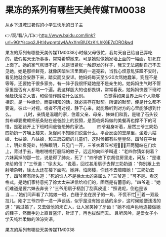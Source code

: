 # 果冻的系列有哪些天美传媒TM0038
从乡下进城过暑假的小学生快乐的日子主

👉/观/看/入/口👉http://www.baidu.com/link?url=9GtYscxq2JHtl4wpmtdwIAAxXmBlUXzKrLhK6E7cDRO&wd

果冻的系列有哪些天美传媒TM0038小时候父母很忙，我每天自己给自己弄吃的，放假每天无所事事，常常希望她来，可是她就像她家墙上面的一幅画，钉死在上面了。她的家气氛很不好，总是很紧张一触即发的样子，我又无法遏制自己不去见她，她是那样鲜亮，就像灰暗生活里面的一道亮彩，当我心烦意乱狂躁不安时，看见她就会安静下来，踏实而又安详。她妈妈每天至少20次骂她蠢笨，狗屁不是等等，还要她干很多家务，有一阵子我很怀疑她是不是亲生的。她妈妈生气时不管家里是否有人都骂一个遍，我这样胆大的也都畏惧，常常看表，她妈妈快要下班时候赶快溜之大吉，和偷情作贼没什么区别。　　
　　总觉得如果世界上两个人能够相识，是一种缘份，而要相知的话，就必需存在默契。所谓的默契，便是什么都不要说，彼此一对视，或者不用对视，静下心来，就能聆听到对方的心里能够想到什么。
　　儿时，亲情是温暖的家，住着父亲、母亲、妹妹们和我，是输了石头铰剪布却要撒赖把纸条贴在爸爸脸上的狡猾，是面临妈妈做的美餐再也撑不下的可惜，是犯错开上下班时间爸爸恐怖的家法。
　　四爷凝身听着，居然三爷三奶奶四奶奶一齐嚷上楼来，急促间不知她们说些什么。平台反面的堂屋里，坐着六姑娘、七姑娘、八姑娘，和三房四房的儿童们，这时候都有些皇皇然，四爷在平台上，明处看亮处，特殊眼明，只见门一开，三爷衣着笠衫短，开两腿站在门坎上，背过手去，啪啦啪啦打股际的蚊子，远远的向四爷叫道："老四你猜如何着？六妹离掉的那一位，说是得了肺炎，死了！"四爷放下京胡往房里走，问及："是谁来给的信？"三爷道："徐太太。"说着，回过甚用扇子去撵三奶奶道："你别跟上去射嘈杂呀，徐太太还在楼下面呢，她胖，怕爬楼，你还不去陪陪她！"三奶奶去了，四爷若有所失道："死的谁人不是徐太太的亲属么？"三爷道："可不是。看这格式，是她们家特意托了徐太太来递信给咱们的，固然是有蓄意的。"四爷道："她们难道是要六妹去奔丧？"三爷用扇子柄刮了刮真皮道："照说呢，倒也是该当……"她们同声看了六姑娘一眼，白穗子坐在房子的一角，不慌不忙着一双趿拉儿，刚才三爷四爷一递一声谈话，似乎是没有她谈话的余步，这时候她便浅浅的道："离过婚了，又去做他的未亡人，让人家笑掉了牙齿！"她不动声色地连接做她的鞋子，然而手边上直冒盗汗，针涩了，再也拔然而去。
且听风吟，是爱女子小学夭纯粹柔嫩的泠淙笑语。

果冻的系列有哪些天美传媒TM0038
